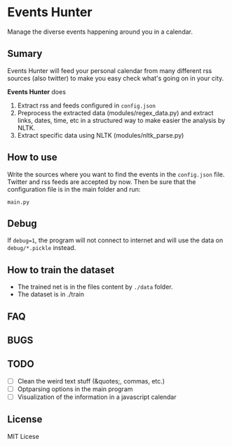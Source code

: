 # Events Hunter

Manage the diverse events happening around you in a calendar.

## Sumary

Events Hunter will feed your personal calendar from many different rss sources (also twitter) to make you easy check what's going on in your city.

**Events Hunter** does

1. Extract rss and feeds configured in `config.json`
2. Preprocess the extracted data (modules/regex_data.py) and extract links, dates, time, etc in a structured way to make easier the analysis by NLTK. 
3. Extract specific data using NLTK (modules/nltk_parse.py)

## How to use

Write the sources where you want to find the events in the `config.json` file. Twitter and rss feeds are accepted by now. Then be sure that the configuration file is in the main folder and  run: 

```
main.py 
```  

## Debug

If `debug=1`, the program will not connect to internet and will use the data on `debug/*.pickle` instead. 

## How to train the dataset

- The trained net is in the files content by `./data` folder.  
- The dataset is in ./train

## FAQ


## BUGS


## TODO

- [ ] Clean the weird text stuff (&quotes;, commas, etc.)
- [ ] Optparsing options in the main program 
- [ ] Visualization of the information in a javascript calendar

## License

MIT Licese
